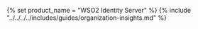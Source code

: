 {% set product_name = "WSO2 Identity Server" %}
{% include "../../../../includes/guides/organization-insights.md" %}